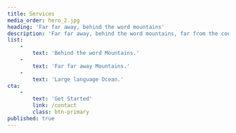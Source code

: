 ```yaml
---
title: Services
media_order: hero_2.jpg
heading: 'Far far away, behind the word mountains'
description: 'Far far away, behind the word mountains, far from the countries Vokalia and Consonantia, there live the blind texts. Separated they live.'
list:
    -
        text: 'Behind the word Mountains.'
    -
        text: 'Far far away Mountains.'
    -
        text: 'Large language Ocean.'
cta:
    -
        text: 'Get Started'
        link: /contact
        class: btn-primary
published: true
---
```


